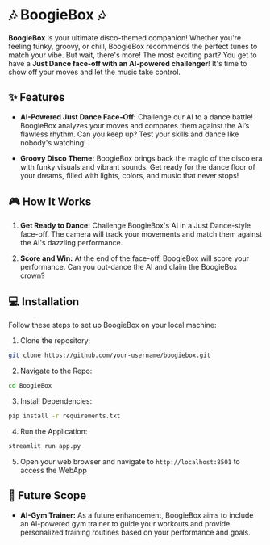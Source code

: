 # 🎶 BoogieBox 🎶

**BoogieBox** is your ultimate disco-themed companion! Whether you're feeling funky, groovy, or chill, BoogieBox recommends the perfect tunes to match your vibe. But wait, there's more! The most exciting part? You get to have a **Just Dance face-off with an AI-powered challenger**! It's time to show off your moves and let the music take control.

## ✨ Features

- **AI-Powered Just Dance Face-Off:** 
  Challenge our AI to a dance battle! BoogieBox analyzes your moves and compares them against the AI’s flawless rhythm. Can you keep up? Test your skills and dance like nobody's watching!

- **Groovy Disco Theme:** 
  BoogieBox brings back the magic of the disco era with funky visuals and vibrant sounds. Get ready for the dance floor of your dreams, filled with lights, colors, and music that never stops!

## 🎮 How It Works

1. **Get Ready to Dance:**
   Challenge BoogieBox's AI in a Just Dance-style face-off. The camera will track your movements and match them against the AI's dazzling performance.

2. **Score and Win:**
   At the end of the face-off, BoogieBox will score your performance. Can you out-dance the AI and claim the BoogieBox crown?

## 💻 Installation

Follow these steps to set up BoogieBox on your local machine:

1. Clone the repository:

```bash
git clone https://github.com/your-username/boogiebox.git
```
2. Navigate to the Repo:
```bash
cd BoogieBox
```
3. Install Dependencies:
```bash
pip install -r requirements.txt
```
4. Run the Application:
```bash
streamlit run app.py
```
5. Open your web browser and navigate to `http://localhost:8501` to access the WebApp

## 🌟 Future Scope

- **AI-Gym Trainer:** As a future enhancement, BoogieBox aims to include an AI-powered gym trainer to guide your workouts and provide personalized training routines based on your performance and goals.
 